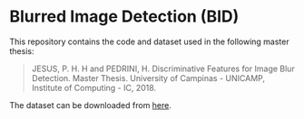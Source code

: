 # Blurred Image Detection (BID)

This repository contains the code and dataset used in the following master thesis:

>JESUS, P. H. H and PEDRINI, H. Discriminative Features for Image Blur Detection. Master Thesis. University of Campinas - UNICAMP, Institute of Computing - IC, 2018.

The dataset can be downloaded from [here](https://drive.google.com/file/d/1F351qAJDOkyCwEkBhTTO0zkzrdguCwJC/view?usp=sharing).
